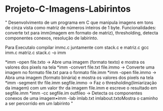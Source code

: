 # Projeto-C-Imagens-Labirintos

" Desenvolvimento de um programa em C que manipula imagens em tons de cinza vista como matriz de números inteiros de 1 byte. 
Funcionalidades: converte txt para imm(imagem em formato de matriz), thresholding, detecta componentes conexos, resolução de labirinto.

Para Executalo compilar immc.c juntamente com stack.c e matriz.c
gcc imm.c matriz.c stack.c -o imm

*imm -open file.txto ->  Abre uma imagem (formato texto) e mostra os valores dos pixels na tela
*imm -convert file.txt file.immo -> Converte uma imagem no formato file.txt para o formato file.imm 
*imm -open file.immo -> Abra uma imagem (formato binária) e mostra os valores dos pixels na tela
*imm -segment thr file.imm segfile.immo -> Faz o thresholding(limiarização da imagem) com um valor thr da imagem file.imm e escreve o resultado em segfile.imm
*imm -cc segfile.im outfileo -> Detecta os componentes conexos de uma imagem•imm -lab imlab.txt imlabout.txtoMostra o caminho a ser percorrido em um labirinto "
